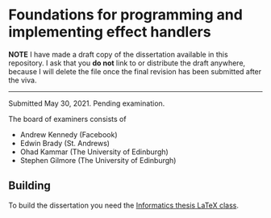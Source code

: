 # Foundations for programming and implementing effect handlers

**NOTE** I have made a draft copy of the dissertation available in
this repository. I ask that you **do not** link to or distribute the
draft anywhere, because I will delete the file once the final revision has
been submitted after the viva.

---

Submitted May 30, 2021. Pending examination.

The board of examiners consists of

* Andrew Kennedy (Facebook)
* Edwin Brady (St. Andrews)
* Ohad Kammar (The University of Edinburgh)
* Stephen Gilmore (The University of Edinburgh)

## Building

To build the dissertation you need the [Informatics thesis LaTeX
class](https://github.com/dhil/inf-thesis-latex-cls).

